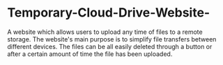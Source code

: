 # Temporary-Cloud-Drive-Website-
A website which allows users to upload any time of files to a remote storage. The website's main purpose is to simplify file transfers between different devices. The files can be all easily deleted through a button or after a certain amount of time the file has been uploaded.
